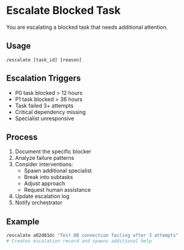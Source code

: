 # Escalate Blocked Task

You are escalating a blocked task that needs additional attention.

## Usage
`/escalate [task_id] [reason]`

## Escalation Triggers
- P0 task blocked > 12 hours
- P1 task blocked > 36 hours
- Task failed 3+ attempts
- Critical dependency missing
- Specialist unresponsive

## Process
1. Document the specific blocker
2. Analyze failure patterns
3. Consider interventions:
   - Spawn additional specialist
   - Break into subtasks
   - Adjust approach
   - Request human assistance
4. Update escalation log
5. Notify orchestrator

## Example
```bash
/escalate a02d81dc "Test DB connection failing after 3 attempts"
# Creates escalation record and spawns additional help
```